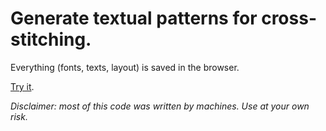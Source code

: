 Generate textual patterns for cross-stitching.
===

Everything (fonts, texts, layout) is saved in the browser.

[Try it](https://louije.github.io/crosswriter/cross_stitch_generator.html).

_Disclaimer: most of this code was written by machines. Use at your own risk._
